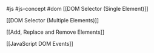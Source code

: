 #js #js-concept #dom 
[[DOM Selector (Single Element)]]

[[DOM Selector (Multiple Elements)]]

[[Add, Replace and Remove Elements]]

[[JavaScript DOM Events]]




